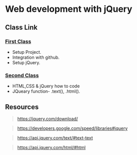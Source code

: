 # Web development with jQuery

## Class Link
  ### [First Class](https://drive.google.com/file/d/1pKBPYP16ltvVmfZPuB28EEbybYvMfz7M/view)
  * Setup Project.
  * Integration with github.
  * Setup jQuery.
  ### [Second Class](https://drive.google.com/open?id=11-JRKlpfg7t6bkWnBuUyvIMNFkkKy1Ty)
  * HTML,CSS & jQuery how to code
  * JQueary function- .text(), .html().
  
## Resources
  > https://jquery.com/download/
  
  > https://developers.google.com/speed/libraries#jquery
  
  > https://api.jquery.com/text/#text-text
  
  > https://api.jquery.com/html/#html
